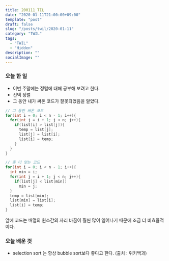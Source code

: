 ```yaml
---
title: 200111_TIL
date: "2020-01-11T21:00:00+09:00"
template: "post"
draft: false
slug: "/posts/twil/2020-01-11"
category: "TWIL"
tags:
  - "TWIL"
  - "Hidden"
description: ""
socialImage: ""
---
```


### 오늘 한 일

- 이번 주말에는 정렬에 대해 공부해 보려고 한다.
- 선택 정렬
- 그 동안 내가 써온 코드가 잘못되었음을 알았다.  

~~~c
// 그 동안 써온 코드
for(int i = 0; i < n - 1; i++){
  for(int j = i + 1; j < n; j++){
    if(list[i] > list[j]){
      temp = list[j];
      list[j] = list[i];
      list[i] = temp;
    }
  }
}
~~~

~~~c
// 좀 더 맞는 코드
for(int i = 0; i < n - 1; i++){
  int min = i;
  for(int j = i + 1; j < n; j++){
    if(list[j] < list[min])
      min = j;
  }
  temp = list[min];
  list[min] = list[i];
  list[i] = temp;
}
~~~

앞에 코드는 배열의 원소간의 자리 바꿈이 훨씬 많이 일어나기 때문에 조금 더 비효율적이다.

  
### 오늘 배운 것

- selection sort 는 항상 bubble sort보다 좋다고 한다. (출처 : 위키백과)

